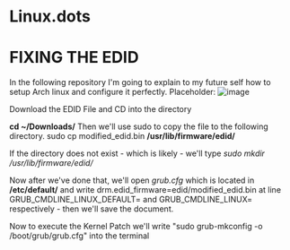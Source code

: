 # Linux.dots
# FIXING THE EDID



In the following repository I'm going to explain to my future self how to setup Arch linux and configure it perfectly.
Placeholder:
![image](https://github.com/martinjrrr/Linux.dots/assets/91160845/9085edc8-8a07-46fd-9cf8-0c71aa05d8d5)

Download the EDID File and CD into the directory

**cd ~/Downloads/**
Then we'll use sudo to copy the file to the following directory.
sudo cp modified_edid.bin **/usr/lib/firmware/edid/**

If the directory does not exist - which is likely - we'll type *sudo mkdir /usr/lib/firmware/edid/*

Now after we've done that, we'll open *grub.cfg* which is located in **/etc/default/** and write drm.edid_firmware=edid/modified_edid.bin 
at line GRUB_CMDLINE_LINUX_DEFAULT= and GRUB_CMDLINE_LINUX= respectively - then we'll save the document.

Now to execute the Kernel Patch we'll write "sudo grub-mkconfig -o /boot/grub/grub.cfg" into the terminal
